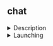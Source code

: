 ## chat

<details>
  <summary>Description</summary>

  Simple chat with Hotwire, Turbo and Stimulus.

  Implemented in Ruby 3.0 using Rails 7.0 and PostgreSQL.

</details>

<details>
  <summary>Launching</summary>

  ## Prepare

  - Redis

  ```bash
  sudo apt install redis-server
  ```
  ```bash
  redis-server --daemonize yes
  ```

  ## Install

  1. Download or clone repo. Install all dependencies and prepare database

  ```bash
  $ bin/setup
  ```

  2. Start server

  ```bash
  $ bin/dev
  ```
</details>

